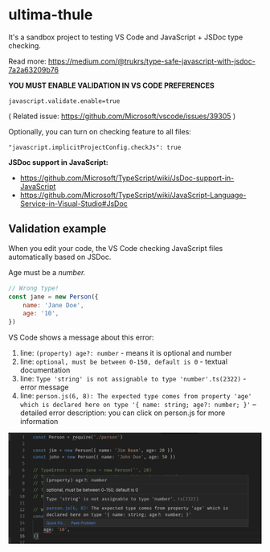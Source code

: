 # ultima-thule

It's a sandbox project to testing VS Code and JavaScript + JSDoc type checking.

Read more: https://medium.com/@trukrs/type-safe-javascript-with-jsdoc-7a2a63209b76

**YOU MUST ENABLE VALIDATION IN VS CODE PREFERENCES**

```
javascript.validate.enable=true
```

( Related issue: https://github.com/Microsoft/vscode/issues/39305 )

Optionally, you can turn on checking feature to all files:

```
"javascript.implicitProjectConfig.checkJs": true
```

**JSDoc support in JavaScript:**

-   https://github.com/Microsoft/TypeScript/wiki/JsDoc-support-in-JavaScript
-   https://github.com/Microsoft/TypeScript/wiki/JavaScript-Language-Service-in-Visual-Studio#JsDoc

## Validation example

When you edit your code, the VS Code checking JavaScript files automatically based on JSDoc.

Age must be a _number._

```javascript
// Wrong type!
const jane = new Person({
    name: 'Jane Doe',
    age: '10',
})
```

VS Code shows a message about this error:

1. line: `(property) age?: number` - means it is optional and number
2. line: `optional, must be between 0-150, default is 0` - textual documentation
3. line: `Type 'string' is not assignable to type 'number'.ts(2322)` - error message
4. line: `person.js(6, 8): The expected type comes from property 'age' which is declared here on type '{ name: string; age?: number; }'` – detailed error description: you can click on person.js for more information

![VS Code validation based on JSDoc](https://raw.githubusercontent.com/patoi/ultima-thule/master/vscode_jsdoc_1.png)
